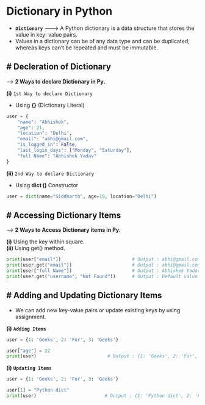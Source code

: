 # Dictionary in Python

- **`Dictionary`** ---> A Python dictionary is a data structure that stores the value in key: value pairs.
- Values in a dictionary can be of any data type and can be duplicated, whereas keys can’t be repeated and must be immutable.

## # Decleration of Dictionary 

--> **2 Ways to declare Dictionary in Py.**

**(i)** `1st Way to declare Dictionary`

- Using **{}** (Dictionary Literal)

``` py
user = {
    "name": "Abhishek",
    "age": 21,
    "location": "Delhi",
    "email": "abhi@gmail.com",
    "is_logged_in": False,
    "last_login_days": ["Monday", "Saturday"],
    "full Name": "Abhishek Yadav"
}
```

**(ii)** `2nd Way to declare Dictionary`

- Using **dict ()** Constructor

```py
user = dict(name="Siddharth", age=19, location="Delhi")
```

## # Accessing Dictionary Items

--> **2 Ways to Access Dictionary items in Py.**

**(i)** Using the key within square.  
**(ii)** Using get() method.

``` py
print(user["email"])                          # Output : abhi@gmail.com
print(user.get("email"))                      # Output : abhi@gmail.com
print(user["full Name"])                      # Output : Abhishek Yadav
print(user.get("username", "Not Found"))      # Output : Default value if key is missing
```

## # Adding and Updating Dictionary Items

- We can add new key-value pairs or update existing keys by using assignment.

**(i)** **`Adding Items`**
``` py
user = {1: 'Geeks', 2: 'For', 3: 'Geeks'}

user["age"] = 22
print(user)                          # Output : {1: 'Geeks', 2: 'For', 3: 'Geeks', 'age': 22}
```

**(i)** **`Updating Items`**
```py
user = {1: 'Geeks', 2: 'For', 3: 'Geeks'}

user[1] = "Python dict"
print(user)                         # Output : {1: 'Python dict', 2: 'For', 3: 'Geeks'}
```












